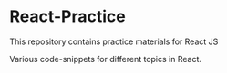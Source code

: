 # React-Practice
This repository contains practice materials for React JS

Various code-snippets for different topics in React.
